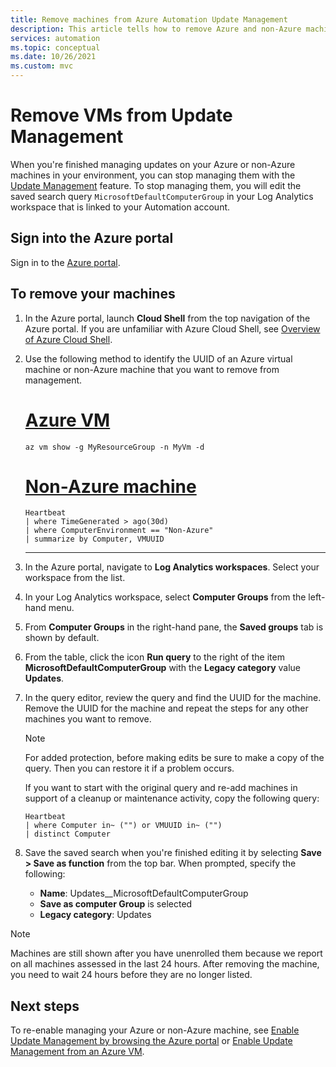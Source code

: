 ```yaml
---
title: Remove machines from Azure Automation Update Management
description: This article tells how to remove Azure and non-Azure machines managed with Update Management.
services: automation
ms.topic: conceptual
ms.date: 10/26/2021
ms.custom: mvc
---
```

# Remove VMs from Update Management

When you're finished managing updates on your Azure or non-Azure machines in your environment, you can stop managing them with the [Update Management](overview.md) feature. To stop managing them, you will edit the saved search query `MicrosoftDefaultComputerGroup` in your Log Analytics workspace that is linked to your Automation account.

## Sign into the Azure portal

Sign in to the [Azure portal](https://portal.azure.com).

## To remove your machines

1. In the Azure portal, launch **Cloud Shell** from the top navigation of the Azure portal. If you are unfamiliar with Azure Cloud Shell, see [Overview of Azure Cloud Shell](../../cloud-shell/overview.md).

2. Use the following method to identify the UUID of an Azure virtual machine or non-Azure machine that you want to remove from management.

   # [Azure VM](#tab/azure-vm)

   ```azurecli
   az vm show -g MyResourceGroup -n MyVm -d
   ```

   # [Non-Azure machine](#tab/non-azure-machine)

   ```kusto
   Heartbeat
   | where TimeGenerated > ago(30d)
   | where ComputerEnvironment == "Non-Azure"
   | summarize by Computer, VMUUID
   ```

   ---

3. In the Azure portal, navigate to **Log Analytics workspaces**. Select your workspace from the list.

4. In your Log Analytics workspace, select **Computer Groups** from the left-hand menu.

5. From **Computer Groups** in the right-hand pane, the **Saved groups** tab is shown by default.

6. From the table, click the icon **Run query** to the right of the item **MicrosoftDefaultComputerGroup** with the **Legacy category** value **Updates**.

7. In the query editor, review the query and find the UUID for the machine. Remove the UUID for the machine and repeat the steps for any other machines you want to remove.

   > [!NOTE]
   > For added protection, before making edits be sure to make a copy of the query. Then you can restore it if a problem occurs.

   If you want to start with the original query and re-add machines in support of a cleanup or maintenance activity, copy the following query:

   ```kusto
   Heartbeat
   | where Computer in~ ("") or VMUUID in~ ("")
   | distinct Computer
   ```

8. Save the saved search when you're finished editing it by selecting **Save > Save as function** from the top bar. When prompted, specify the following:

    * **Name**: Updates__MicrosoftDefaultComputerGroup
    * **Save as computer Group** is selected
    * **Legacy category**: Updates

>[!NOTE]
>Machines are still shown after you have unenrolled them because we report on all machines assessed in the last 24 hours. After removing the machine, you need to wait 24 hours before they are no longer listed.

## Next steps

To re-enable managing your Azure or non-Azure machine, see [Enable Update Management by browsing the Azure portal](enable-from-portal.md) or [Enable Update Management from an Azure VM](enable-from-vm.md).